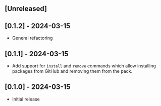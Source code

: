 ## [Unreleased]

## [0.1.2] - 2024-03-15

- General refactoring

## [0.1.1] - 2024-03-15

- Add support for `install` and `remove` commands which allow installing packages from GitHub and removing them from the pack.

## [0.1.0] - 2024-03-15

- Initial release
